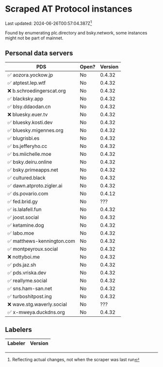 # Scraped AT Protocol instances

Last updated: 2024-06-26T00:57:04.387Z[^1]

Found by enumerating plc.directory and bsky.network, some instances might not be
part of mainnet.

## Personal data servers

<!-- pds-start -->
| PDS | Open? | Version |
| --- | --- | --- |
| ✅ aozora.yockow.jp | No | 0.4.32 |
| ✅ atptest.lep.wtf | No | 0.4.32 |
| ❌ b.schroedingerscat.org | No | 0.4.32 |
| ✅ blacksky.app | No | 0.4.32 |
| ✅ blsy.ddaodan.cn | No | 0.4.32 |
| ❌ bluesky.euer.tv | No | 0.4.32 |
| ✅ bluesky.kosti.dev | No | 0.4.32 |
| ✅ bluesky.migennes.org | No | 0.4.32 |
| ✅ blugrisbi.es | No | 0.4.32 |
| ✅ bs.jefferyho.cc | No | 0.4.32 |
| ✅ bs.miichelle.moe | No | 0.4.32 |
| ✅ bsky.deiru.online | No | 0.4.32 |
| ✅ bsky.primeapps.net | No | 0.4.32 |
| ✅ cultured.black | No | 0.4.32 |
| ✅ dawn.atproto.zigler.ai | No | 0.4.32 |
| ✅ ds.povario.com | No | 0.4.12 |
| ✅ fed.brid.gy | No | ??? |
| ✅ is.lalafell.fun | No | 0.4.32 |
| ✅ joost.social | No | 0.4.32 |
| ✅ ketamine.dog | No | 0.4.32 |
| ✅ labo.moe | No | 0.4.32 |
| ✅ matthews-kennington.com | No | 0.4.32 |
| ✅ montpeyroux.social | No | 0.4.32 |
| ❌ nottyboi.me | No | 0.4.32 |
| ✅ pds.jaz.sh | No | 0.4.32 |
| ✅ pds.vriska.dev | No | 0.4.32 |
| ✅ reallyme.social | No | 0.4.32 |
| ✅ sns.ham-san.net | No | 0.4.32 |
| ✅ turboshitpost.ing | No | 0.4.32 |
| ❌ wave.stg.waverly.social | No | ??? |
| ✅ x-mweya.duckdns.org | No | 0.4.32 |
<!-- pds-end -->

## Labelers

<!-- labeler-start -->
| Labeler | Version |
| --- | --- |
<!-- labeler-end -->

[^1]: Reflecting actual changes, not when the scraper was last run
